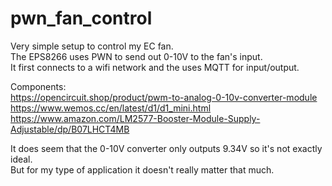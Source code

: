 # pwn_fan_control

Very simple setup to control my EC fan.  
The EPS8266 uses PWN to send out 0-10V to the fan's input.  
It first connects to a wifi network and the uses MQTT for input/output.  
  
Components:  
https://opencircuit.shop/product/pwm-to-analog-0-10v-converter-module  
https://www.wemos.cc/en/latest/d1/d1_mini.html  
https://www.amazon.com/LM2577-Booster-Module-Supply-Adjustable/dp/B07LHCT4MB  
  
It does seem that the 0-10V converter only outputs 9.34V so it's not exactly ideal.  
But for my type of application it doesn't really matter that much.  
